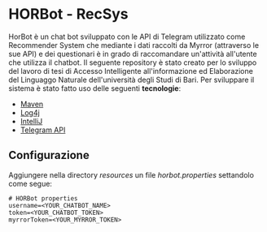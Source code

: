 # HORBot - RecSys

HorBot è un chat bot sviluppato con le API di Telegram utilizzato come Recommender System che mediante i dati raccolti da Myrror (attraverso le sue API) e dei questionari è in grado di raccomandare un'attività all'utente che utilizza il chatbot.
Il seguente repository è stato creato per lo sviluppo del lavoro di tesi di Accesso Intelligente all'informazione ed Elaborazione del Linguaggo Naturale dell'università degli Studi di Bari.
Per sviluppare il sistema è stato fatto uso delle seguenti **tecnologie**:
* [Maven](https://maven.apache.org/)
* [Log4j](https://logging.apache.org/log4j/2.x/)
* [IntelliJ](https://www.jetbrains.com/idea/)
* [Telegram API](https://core.telegram.org/)

## Configurazione

Aggiungere nella directory _resources_ un file _horbot.properties_ settandolo come segue:

```
# HORBot properties
username=<YOUR_CHATBOT_NAME>
token=<YOUR_CHATBOT_TOKEN>
myrrorToken=<YOUR_MYRROR_TOKEN>
```
